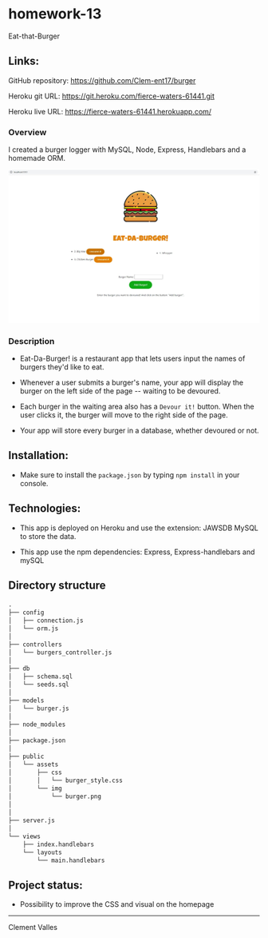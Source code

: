 # homework-13

Eat-that-Burger


## Links:

GitHub repository: 
https://github.com/Clem-ent17/burger

Heroku git URL:
https://git.heroku.com/fierce-waters-61441.git

Heroku live URL:
https://fierce-waters-61441.herokuapp.com/


### Overview

I created a burger logger with MySQL, Node, Express, Handlebars and a homemade ORM. 

![Database Schema](public/assets/css/img/eat-that-burger.jpg)


### Description

* Eat-Da-Burger! is a restaurant app that lets users input the names of burgers they'd like to eat.

* Whenever a user submits a burger's name, your app will display the burger on the left side of the page -- waiting to be devoured.

* Each burger in the waiting area also has a `Devour it!` button. When the user clicks it, the burger will move to the right side of the page.

* Your app will store every burger in a database, whether devoured or not.


## Installation:

* Make sure to install the `package.json` by typing `npm install` in your console.


## Technologies:

* This app is deployed on Heroku and use the extension: JAWSDB MySQL to store the data.

* This app use the npm dependencies: Express, Express-handlebars and mySQL


## Directory structure

```
.
├── config
│   ├── connection.js
│   └── orm.js
│ 
├── controllers
│   └── burgers_controller.js
│
├── db
│   ├── schema.sql
│   └── seeds.sql
│
├── models
│   └── burger.js
│ 
├── node_modules
│ 
├── package.json
│
├── public
│   └── assets
│       ├── css
│       │   └── burger_style.css
│       └── img
│           └── burger.png
│   
│
├── server.js
│
└── views
    ├── index.handlebars
    └── layouts
        └── main.handlebars
```

## Project status:

* Possibility to improve the CSS and visual on the homepage

- - -

Clement Valles